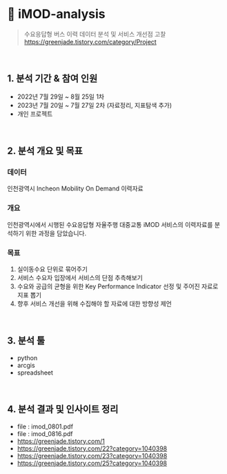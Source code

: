 # :bus: iMOD-analysis
>수요응답형 버스 이력 데이터 분석 및 서비스 개선점 고찰 </br>
>https://greenjade.tistory.com/category/Project

</br>

## 1. 분석 기간 & 참여 인원
- 2022년 7월 29일 ~ 8월 25일 1차
- 2023년 7월 20일 ~ 7월 27일 2차 (자료정리, 지표탐색 추가)
- 개인 프로젝트

</br>

## 2. 분석 개요 및 목표
### 데이터
인천광역시 Incheon Mobility On Demand 이력자료

### 개요
인천광역시에서 시행된 수요응답형 자율주행 대중교통 iMOD 서비스의 이력자료를 분석하기 위한 과정을 담았습니다. 

### 목표

1. 실이동수요 단위로 묶어주기 
2. 서비스 수요자 입장에서 서비스의 단점 추측해보기
3. 수요와 공급의 균형을 위한 Key Performance Indicator 선정 및 주어진 자료로 지표 뽑기
4. 향후 서비스 개선을 위해 수집해야 할 자료에 대한 방향성 제언

</br>

## 3. 분석 툴
- python
- arcgis
- spreadsheet

</br>

## 4. 분석 결과 및 인사이트 정리
- file : imod_0801.pdf
- file : imod_0816.pdf
- https://greenjade.tistory.com/1
- https://greenjade.tistory.com/22?category=1040398
- https://greenjade.tistory.com/23?category=1040398
- https://greenjade.tistory.com/25?category=1040398
